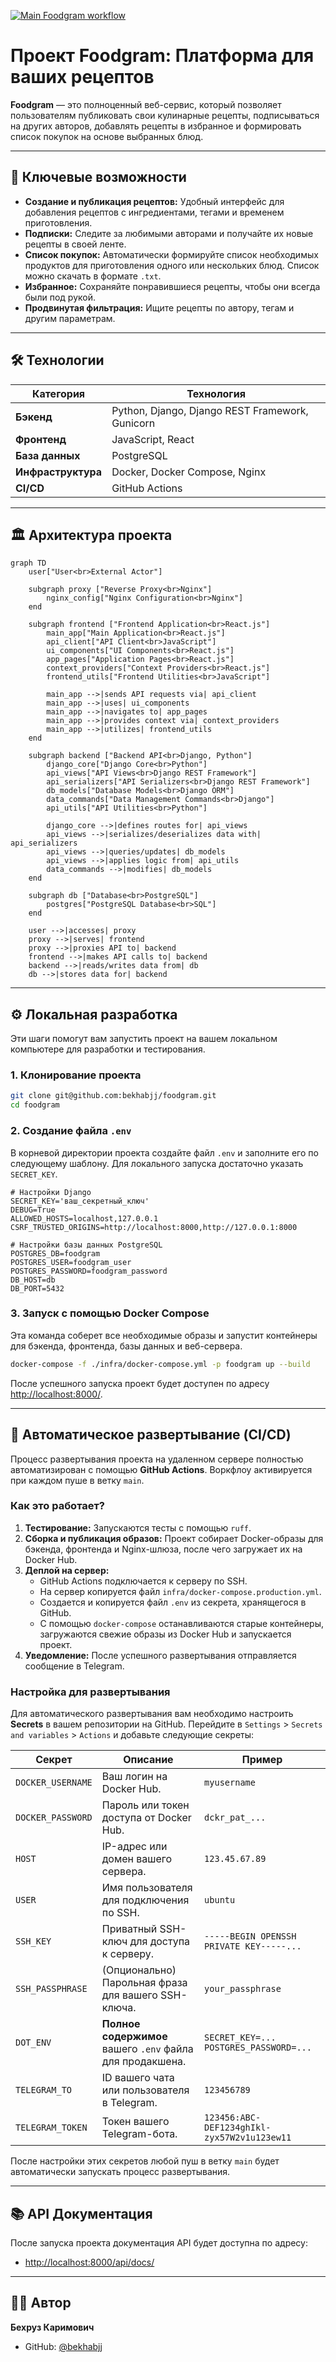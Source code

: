
[![Main Foodgram workflow](https://github.com/MrFR0D0/foodgram/actions/workflows/main.yml/badge.svg)](https://github.com/bekhabjj/foodgram/actions/workflows/main.yml)

# Проект Foodgram: Платформа для ваших рецептов

**Foodgram** — это полноценный веб-сервис, который позволяет пользователям публиковать свои кулинарные рецепты, подписываться на других авторов, добавлять рецепты в избранное и формировать список покупок на основе выбранных блюд.



---

## 🚀 Ключевые возможности

- **Создание и публикация рецептов:** Удобный интерфейс для добавления рецептов с ингредиентами, тегами и временем приготовления.
- **Подписки:** Следите за любимыми авторами и получайте их новые рецепты в своей ленте.
- **Список покупок:** Автоматически формируйте список необходимых продуктов для приготовления одного или нескольких блюд. Список можно скачать в формате `.txt`.
- **Избранное:** Сохраняйте понравившиеся рецепты, чтобы они всегда были под рукой.
- **Продвинутая фильтрация:** Ищите рецепты по автору, тегам и другим параметрам.

---

## 🛠️ Технологии

| Категория | Технология |
|---|---|
| **Бэкенд** | Python, Django, Django REST Framework, Gunicorn |
| **Фронтенд** | JavaScript, React |
| **База данных** | PostgreSQL |
| **Инфраструктура** | Docker, Docker Compose, Nginx |
| **CI/CD** | GitHub Actions |

---

## 🏛️ Архитектура проекта

```mermaid
graph TD
    user["User<br>External Actor"]

    subgraph proxy ["Reverse Proxy<br>Nginx"]
        nginx_config["Nginx Configuration<br>Nginx"]
    end

    subgraph frontend ["Frontend Application<br>React.js"]
        main_app["Main Application<br>React.js"]
        api_client["API Client<br>JavaScript"]
        ui_components["UI Components<br>React.js"]
        app_pages["Application Pages<br>React.js"]
        context_providers["Context Providers<br>React.js"]
        frontend_utils["Frontend Utilities<br>JavaScript"]

        main_app -->|sends API requests via| api_client
        main_app -->|uses| ui_components
        main_app -->|navigates to| app_pages
        main_app -->|provides context via| context_providers
        main_app -->|utilizes| frontend_utils
    end

    subgraph backend ["Backend API<br>Django, Python"]
        django_core["Django Core<br>Python"]
        api_views["API Views<br>Django REST Framework"]
        api_serializers["API Serializers<br>Django REST Framework"]
        db_models["Database Models<br>Django ORM"]
        data_commands["Data Management Commands<br>Django"]
        api_utils["API Utilities<br>Python"]

        django_core -->|defines routes for| api_views
        api_views -->|serializes/deserializes data with| api_serializers
        api_views -->|queries/updates| db_models
        api_views -->|applies logic from| api_utils
        data_commands -->|modifies| db_models
    end

    subgraph db ["Database<br>PostgreSQL"]
        postgres["PostgreSQL Database<br>SQL"]
    end

    user -->|accesses| proxy
    proxy -->|serves| frontend
    proxy -->|proxies API to| backend
    frontend -->|makes API calls to| backend
    backend -->|reads/writes data from| db
    db -->|stores data for| backend
```

---

## ⚙️ Локальная разработка

Эти шаги помогут вам запустить проект на вашем локальном компьютере для разработки и тестирования.

### 1. Клонирование проекта

```bash
git clone git@github.com:bekhabjj/foodgram.git
cd foodgram
```

### 2. Создание файла `.env`

В корневой директории проекта создайте файл `.env` и заполните его по следующему шаблону. Для локального запуска достаточно указать `SECRET_KEY`.

```env
# Настройки Django
SECRET_KEY='ваш_секретный_ключ'
DEBUG=True
ALLOWED_HOSTS=localhost,127.0.0.1
CSRF_TRUSTED_ORIGINS=http://localhost:8000,http://127.0.0.1:8000

# Настройки базы данных PostgreSQL
POSTGRES_DB=foodgram
POSTGRES_USER=foodgram_user
POSTGRES_PASSWORD=foodgram_password
DB_HOST=db
DB_PORT=5432
```

### 3. Запуск с помощью Docker Compose

Эта команда соберет все необходимые образы и запустит контейнеры для бэкенда, фронтенда, базы данных и веб-сервера.

```bash
docker-compose -f ./infra/docker-compose.yml -p foodgram up --build  
```

После успешного запуска проект будет доступен по адресу [http://localhost:8000/](http://localhost:8000/).

---

## 🚀 Автоматическое развертывание (CI/CD)

Процесс развертывания проекта на удаленном сервере полностью автоматизирован с помощью **GitHub Actions**. Воркфлоу активируется при каждом пуше в ветку `main`.

### Как это работает?

1.  **Тестирование:** Запускаются тесты с помощью `ruff`.
2.  **Сборка и публикация образов:** Проект собирает Docker-образы для бэкенда, фронтенда и Nginx-шлюза, после чего загружает их на Docker Hub.
3.  **Деплой на сервер:**
    -   GitHub Actions подключается к серверу по SSH.
    -   На сервер копируется файл `infra/docker-compose.production.yml`.
    -   Создается и копируется файл `.env` из секрета, хранящегося в GitHub.
    -   С помощью `docker-compose` останавливаются старые контейнеры, загружаются свежие образы из Docker Hub и запускается проект.
4.  **Уведомление:** После успешного развертывания отправляется сообщение в Telegram.

### Настройка для развертывания

Для автоматического развертывания вам необходимо настроить **Secrets** в вашем репозитории на GitHub. Перейдите в `Settings` > `Secrets and variables` > `Actions` и добавьте следующие секреты:

| Секрет | Описание | Пример |
|---|---|---|
| `DOCKER_USERNAME` | Ваш логин на Docker Hub. | `myusername` |
| `DOCKER_PASSWORD` | Пароль или токен доступа от Docker Hub. | `dckr_pat_...` |
| `HOST` | IP-адрес или домен вашего сервера. | `123.45.67.89` |
| `USER` | Имя пользователя для подключения по SSH. | `ubuntu` |
| `SSH_KEY` | Приватный SSH-ключ для доступа к серверу. | `-----BEGIN OPENSSH PRIVATE KEY-----...` |
| `SSH_PASSPHRASE` | (Опционально) Парольная фраза для вашего SSH-ключа. | `your_passphrase` |
| `DOT_ENV` | **Полное содержимое** вашего `.env` файла для продакшена. | `SECRET_KEY=...` `POSTGRES_PASSWORD=...` |
| `TELEGRAM_TO` | ID вашего чата или пользователя в Telegram. | `123456789` |
| `TELEGRAM_TOKEN` | Токен вашего Telegram-бота. | `123456:ABC-DEF1234ghIkl-zyx57W2v1u123ew11` |

После настройки этих секретов любой пуш в ветку `main` будет автоматически запускать процесс развертывания.

---

## 📚 API Документация

После запуска проекта документация API будет доступна по адресу:

- [http://localhost:8000/api/docs/](http://localhost:8000/api/docs/)

---

## 👨‍💻 Автор

**Бехруз Каримович**

- GitHub: [@bekhabjj](https://github.com/bekhabjj)

